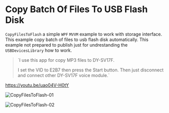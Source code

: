 # Copy Batch Of Files To USB Flash Disk

`CopyFilesToFlash` a simple `WPF` `MVVM` example to work with storage interface. This example copy batch of files to usb flash disk automatically. This example not prepared to publish just for undrestanding the `USBDevicesLibrary` how to work.

> `I use this app for copy MP3 files to DY-SV17F.
> 
> I set the VID to E2B7 then press the Start button. Then just disconnect and connect other DY-SV17F voice module.`

https://youtu.be/uao04V-H0tY

![CopyFilesToFlash-01](https://github.com/bakhshipoor/USBDevices/assets/2270529/cb0eee43-8f86-46d6-9704-fe72637f6572)

![CopyFilesToFlash-02](https://github.com/bakhshipoor/USBDevices/assets/2270529/43556ce1-7ef8-46b7-ad26-886d6c83e5d6)


